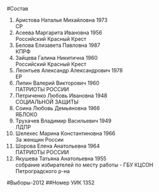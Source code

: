 #Состав
1. Аристова Наталья Михайловна 1973   
    СР
2. Асеева Маргарита Ивановна 1956   
    Российский Красный Крест
3. Белова Елизавета Павловна 1987   
    КПРФ
4. Зайцева Галина Никитична 1960   
    Российский Красный Крест
5. Леонтьев Александр Александрович 1978   
    ЕР
6. Липин Валерий Викторович 1960   
    ПАТРИОТЫ РОССИИ
7. Петриченко Любовь Ивановна 1948   
    СОЦИАЛЬНОЙ ЗАЩИТЫ
8. Соина Любовь Демьяновна 1966   
    ЯБЛОКО
9. Трухачев Владимир Васильевич 1949   
    ЛДПР
10. Шелехес Марина Константиновна 1966   
    За женщин России
11. Шорова Елена Анатольевна 1964   
    ПАТРИОТЫ РОССИИ
12. Якушева Татьяна Анатольевна 1955   
    собрание избирателей по месту работы - ГБУ КЦСОН Петроградского р-на

#Выборы-2012
##Номер УИК
1352